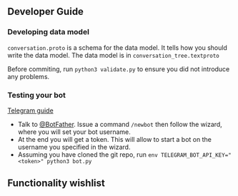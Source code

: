 ## Developer Guide
### Developing data model

`conversation.proto` is a schema for the data model. It tells how you should write the data model.
The data model is in `conversation_tree.textproto`

Before commiting, run `python3 validate.py` to ensure you did not introduce any problems.

### Testing your bot

[Telegram guide](https://core.telegram.org/bots#3-how-do-i-create-a-bot)

- Talk to [@BotFather](http://t.me/BotFather). Issue a command `/newbot` then follow the wizard, where you will set your bot username.
- At the end you will get a token. This will allow to start a bot on the username you specified in the wizard.
- Assuming you have cloned the git repo, run `env TELEGRAM_BOT_API_KEY="<token>" python3 bot.py`

## Functionality wishlist


